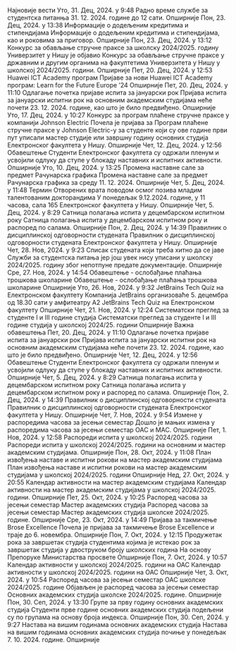 Најновије вести
Уто, 31. Дец, 2024. у 9:48
Радно време службе за студентска питанња
31. 12. 2024. године до 12 сати.
Опширније
Пон, 23. Дец, 2024. у 13:38
Информације о додељеним кредитима и стипендијама
Информације о додељеним кредитима и стипендијама, као и роковима за приговор.
Опширније
Пон, 23. Дец, 2024. у 13:12
Конкурс за обављање стручне праксе за школску 2024/2025. годину
Универзитет у Нишу je објавио Конкурс за обављање стручне праксе у државним и другим органима на факултетима Универзитета у Нишу у школској 2024/2025. години.
Опширније
Пет, 20. Дец, 2024. у 12:53
Huawei ICT Academy програм
Пријаве за нови Huawei ICT Academy програм: Learn for the Future Europe ’24
Опширније
Пет, 20. Дец, 2024. у 11:10
Одлагање почетка пријаве испита за јануарски рок
Пријава испита за јануарски испитни рок на основним академским студијама неће почети 23. 12. 2024. године, као што је било предвиђено.
Опширније
Уто, 17. Дец, 2024. у 10:27
Конкурс за програм плаћене стручне праксе у компанији Johnson Electric
Почела је пријава за Програм плаћене стручне праксе у Johnson Electric-у за студенте који су ове године први пут уписали мастер студије или завршну годину основних студија Електронског факултета у Нишу.
Опширније
Чет, 12. Дец, 2024. у 12:56
Обавештење
Студенти Електронског факултета су одржали пленум и усвојили одлуку да ступе у блокаду наставних и испитних активности.
Опширније
Уто, 10. Дец, 2024. у 13:25
Промена наставне сале за предмет Рачунарска графика
Промена наставне сале за предмет Рачунарска графика за среду 11. 12. 2024.
Опширније
Чет, 5. Дец, 2024. у 11:48
Термин Отворених врата поводом осмог позива младим талентованим докторандима
У понедељак 9.12.2024. године, у 11 часова, сала 165 Електронског факултета у Нишу.
Опширније
Чет, 5. Дец, 2024. у 8:29
Сатница полагања испита у децембарском испитном року
Сатница полагања испита у децембарском испитном року и распоред по салама.
Опширније
Пон, 2. Дец, 2024. у 14:39
Правилник о дисциплинској одговорности студената
Правилник о дисциплинској одговорности студената Електронског факултета у Нишу.
Опширније
Чет, 28. Нов, 2024. у 9:23
Списак студената који треба хитно да се јаве Служби за студентска питања
јер још увек нису уписани у школску 2024/2025. годину због непотпуне предате документације.
Опширније
Сре, 27. Нов, 2024. у 14:54
Обавештење - ослобађање плаћања трошкова школарине
Обавештење - ослобађање плаћања трошкова школарине
Опширније
Уто, 26. Нов, 2024. у 9:32
JetBrains Tech Quiz на Електронском факултету
Компанија JetBrains организоваће 5. децембра од 18.30 сати у амфитеатру А2 JetBrains Tech Quiz на Електронском факултету
Опширније
Чет, 21. Нов, 2024. у 12:24
Систематски преглед за студенте I и III године студија
Систематски преглед за студенте I и III године студија у школској 2024/25. години
Опширније
Важна обавештења
Пет, 20. Дец, 2024. у 11:10
Одлагање почетка пријаве испита за јануарски рок
Пријава испита за јануарски испитни рок на основним академским студијама неће почети 23. 12. 2024. године, као што је било предвиђено.
Опширније
Чет, 12. Дец, 2024. у 12:56
Обавештење
Студенти Електронског факултета су одржали пленум и усвојили одлуку да ступе у блокаду наставних и испитних активности.
Опширније
Чет, 5. Дец, 2024. у 8:29
Сатница полагања испита у децембарском испитном року
Сатница полагања испита у децембарском испитном року и распоред по салама.
Опширније
Пон, 2. Дец, 2024. у 14:39
Правилник о дисциплинској одговорности студената
Правилник о дисциплинској одговорности студената Електронског факултета у Нишу.
Опширније
Чет, 7. Нов, 2024. у 9:54
Измене у распоредима часова за јесењи семестар
Дошло је мањих измена у распоредима часова за јесењи семестар ОАС и МАС.
Опширније
Пет, 1. Нов, 2024. у 12:58
Распореди испита у школској 2024/2025. години
Распореди испита у школској 2024/2025. години на основним и мастер академским студијама.
Опширније
Пон, 28. Окт, 2024. у 11:08
План извођења наставе и испитни рокови на мастер академским студијама
План извођења наставе и испитни рокови на мастер академским студијама у школској 2024/2025. години
Опширније
Нед, 27. Окт, 2024. у 20:55
Календар активности на мастер академским студијама
Календар активности на мастер академским студијама у школској 2024/2025. години.
Опширније
Пет, 25. Окт, 2024. у 10:25
Распоред часова за јесењи семестар Мастер академских студија
Распоред часова за јесењи семестар Мастер академских студија школске 2024/2025. године.
Опширније
Сре, 23. Окт, 2024. у 14:49
Пријава за такмичење Brose Excellence
Почела је пријава за такмичење Brose Excellence и траје до 6. новембра.
Опширније
Пон, 7. Окт, 2024. у 12:15
Продужетак рока за завршетак студија студентима којима је истекао рок за завршетак студија у двоструком броју школских година
На основу Препоруке Министарства просвете
Опширније
Пон, 7. Окт, 2024. у 10:57
Календар активности у школској 2024/2025. години на ОАС
Календар активности у школској 2024/2025. години на ОАС
Опширније
Чет, 3. Окт, 2024. у 10:54
Распоред часова за јесењи семестар ОАС школске 2024/2025. године
Објављен је распоред часова за јесењи семестар Основних академских студија школске 2024/2025. године.
Опширније
Пон, 30. Сеп, 2024. у 13:30
Групе за прву годину основних академских студија
Студенти прве године основних академских студија подељени су по групама на основу броја индекса.
Опширније
Пон, 30. Сеп, 2024. у 9:27
Настава на вишим годинама основних академских студија
Настава на вишим годинама основних академских студија почиње у понедељак 7. 10. 2024. године.
Опширније